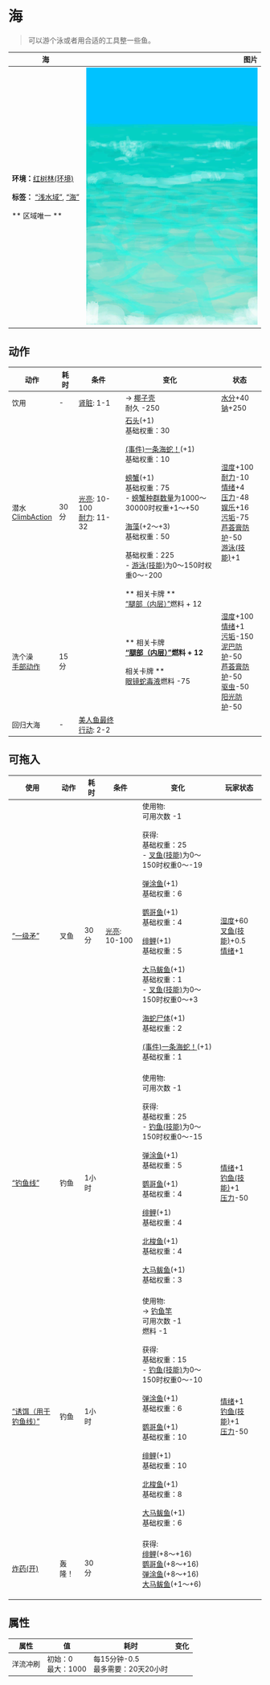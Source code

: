 # 海  
> 可以游个泳或者用合适的工具整一些鱼。  
  
  海  |   图片   
 ----  |  ----:   
 **环境：**[红树林(环境)](Env_Mangroves.md)<br><br>**标签：**	[“浅水域”](tag_ShallowWater.md), [“海”](tag_Sea.md)<br><br>** 区域唯一 **  |  ![](Sprite/Sea.png)   
  
## 动作  
动作  |  耗时  |  条件  |  变化  |  状态  
----  |  ----  |  ----  |  ----  |  ----  
饮用<br>  |  -  |  [肾脏](IfKidneys.md): 1-1  |  → [椰子壳](CoconutShell.md)<br>耐久  -250<br>  |  [水分](Hydration.md)+40<br>[钠](Sodium.md)+250  
潜水<br>[ClimbAction](ClimbAction.md)  |  30分  |  [光亮](Light.md): 10-100<br>[耐力](Stamina.md): 11-32  |  [石头](Stone.md)(+1)<br>基础权重：30<br><br>[(事件)一条海蛇！](Event_SeaKraitSwim.md)(+1)<br>基础权重：10<br><br>[螃蟹](Crab.md)(+1)<br>基础权重：75<br>- [螃蟹种群数量](Pop_Crab.md)为1000～30000时权重+1～+50<br><br>[海藻](Seaweed.md)(+2～+3)<br>基础权重：50<br><br>基础权重：225<br>- [游泳(技能)](Skill_Swimming.md)为0～150时权重0～-200<br><br>** 相关卡牌 **<br>[“腿部（内层）”](tag_Clothing.md)燃料 + 12<br>  |  [湿度](Wetness.md)+100<br>[耐力](Stamina.md)-10<br>[情绪](Morale.md)+4<br>[压力](Stress.md)-48<br>[娱乐](Entertainment.md)+16<br>[污垢](Filth.md)-75<br>[芦荟膏防护](AloeVeraGelProtection.md)-50<br>[游泳(技能)](Skill_Swimming.md)+1  
洗个澡<br>[手部动作](HandAction.md)  |  15分  |    |  ** 相关卡牌 **<br>[“腿部（内层）”](tag_Clothing.md)燃料 + 12<br><br>** 相关卡牌 **<br>[眼镜蛇毒液](W_CobraSpit.md)燃料  -75<br>  |  [湿度](Wetness.md)+100<br>[情绪](Morale.md)+1<br>[污垢](Filth.md)-150<br>[泥巴防护](MudProtection.md)-50<br>[芦荟膏防护](AloeVeraGelProtection.md)-50<br>[驱虫](BugRepellentApplied.md)-50<br>[阳光防护](SunProtection.md)-50  
回归大海<br>  |  -  |  [美人鱼最终行动](MermaidFinalAction.md): 2-2  |    |    
## 可拖入  
使用  |  动作  |  耗时  |  条件  |  变化  |  玩家状态  
----  |  ----  |  ----  |  ----  |  ----  |  ----  
[“一级矛”](tag_Spear.md)  |  叉鱼  |  30分  |  [光亮](Light.md): 10-100  |  使用物:<br>可用次数  -1<br><br>获得:<br>基础权重：25<br>- [叉鱼(技能)](Skill_SpearFishing.md)为0～150时权重0～-19<br><br>[弹涂鱼](Mudskipper.md)(+1)<br>基础权重：6<br><br>[鹦哥鱼](ParrotFish.md)(+1)<br>基础权重：4<br><br>[绯鲤](Goatfish.md)(+1)<br>基础权重：5<br><br>[大马鲅鱼](KingThreadfin.md)(+1)<br>基础权重：1<br>- [叉鱼(技能)](Skill_SpearFishing.md)为0～150时权重0～+3<br><br>[海蛇尸体](SeaKraitDead.md)(+1)<br>基础权重：2<br><br>[(事件)一条海蛇！](Event_SeaKraitStep.md)(+1)<br>基础权重：1<br><br>  |  [湿度](Wetness.md)+60<br>[叉鱼(技能)](Skill_SpearFishing.md)+0.5<br>[情绪](Morale.md)+1  
[“钓鱼线”](tag_FishingLine.md)  |  钓鱼  |  1小时  |    |  使用物:<br>可用次数  -1<br><br>获得:<br>基础权重：25<br>- [钓鱼(技能)](Skill_Fishing.md)为0～150时权重0～-15<br><br>[弹涂鱼](Mudskipper.md)(+1)<br>基础权重：5<br><br>[鹦哥鱼](ParrotFish.md)(+1)<br>基础权重：4<br><br>[绯鲤](Goatfish.md)(+1)<br>基础权重：4<br><br>[北梭鱼](Bonefish.md)(+1)<br>基础权重：4<br><br>[大马鲅鱼](KingThreadfin.md)(+1)<br>基础权重：3<br><br>  |  [情绪](Morale.md)+1<br>[钓鱼(技能)](Skill_Fishing.md)+1<br>[压力](Stress.md)-50  
[“诱饵（用于钓鱼线）”](tag_FishingLineBait.md)  |  钓鱼  |  1小时  |    |  使用物:<br>→ [钓鱼竿](FishingRod.md)<br>可用次数  -1<br>燃料  -1<br><br>获得:<br>基础权重：15<br>- [钓鱼(技能)](Skill_Fishing.md)为0～150时权重0～-10<br><br>[弹涂鱼](Mudskipper.md)(+1)<br>基础权重：6<br><br>[鹦哥鱼](ParrotFish.md)(+1)<br>基础权重：10<br><br>[绯鲤](Goatfish.md)(+1)<br>基础权重：10<br><br>[北梭鱼](Bonefish.md)(+1)<br>基础权重：8<br><br>[大马鲅鱼](KingThreadfin.md)(+1)<br>基础权重：6<br><br>  |  [情绪](Morale.md)+1<br>[钓鱼(技能)](Skill_Fishing.md)+1<br>[压力](Stress.md)-50  
[炸药(开)](DynamiteOn.md)  |  轰隆！  |  30分  |    |  获得:<br>[绯鲤](Goatfish.md)(+8～+16)<br>[鹦哥鱼](ParrotFish.md)(+8～+16)<br>[弹涂鱼](Mudskipper.md)(+8～+16)<br>[大马鲅鱼](KingThreadfin.md)(+1～+6)<br><br>  |    
## 属性   
属性  |  值  |  耗时  |  变化  
----  |  ----  |  ----  |  ----  
洋流冲刷  |  初始：0<br>最大：1000  |  每15分钟-0.5<br>最多需要：20天20小时  |    
